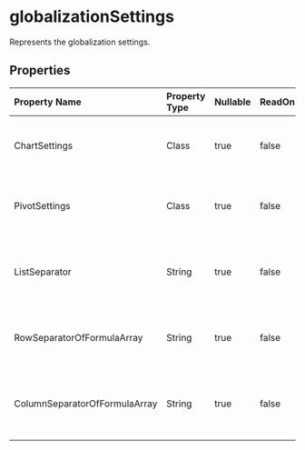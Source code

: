# **globalizationSettings**

Represents the globalization settings.  

## **Properties**

| Property Name | Property Type | Nullable |  ReadOnly | DefaultValue | Description | 
| :- | :- | :- |:- |  :- | :- |
|ChartSettings|Class|true|false |  |Gets or sets the globalization settings for Chart. |
|PivotSettings|Class|true|false |  |Gets or sets the globalization settings for pivot table. |
|ListSeparator|String|true|false |  |Gets the separator for list, parameters of function, ...etc. |
|RowSeparatorOfFormulaArray|String|true|false |  |Gets the separator for rows in array data in formula. |
|ColumnSeparatorOfFormulaArray|String|true|false |  |Gets the separator for the items in array's row data in formula. |

